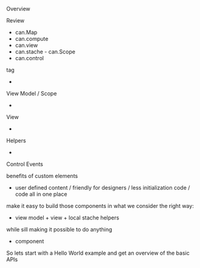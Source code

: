 Overview

Review

  - can.Map
  - can.compute
  - can.view
  - can.stache - can.Scope
  - can.control
  
  
tag

+
  
View Model / Scope

+

View

+

Helpers

+ 

Control Events


benefits of custom elements

 - user defined content / friendly for designers / less initialization code / code all in one place
 
make it easy to build those components in what we consider the right way:

 - view model + view + local stache helpers
 
while sill making it possible to do anything

 - component
 

So lets start with a Hello World example and get an overview of the basic APIs